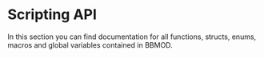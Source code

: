 # Scripting API
In this section you can find documentation for all functions, structs, enums, macros and global variables contained in BBMOD.
